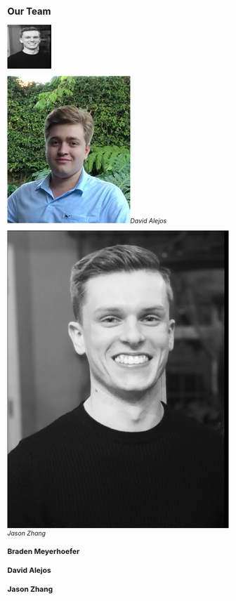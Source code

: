 ## **Our Team**

<img src="media/braden_profile.png" alt="braden" width="100" height="100"/>

![profile picture for david](/media/david_profile.png)*David Alejos*

![profile picture for jason](/media/braden_profile.png)*Jason Zhang*


### Braden Meyerhoefer

### David Alejos

### Jason Zhang
